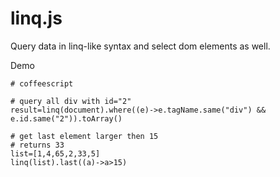 linq.js
=====
Query data in linq-like syntax and select dom elements as well.

Demo
```
# coffeescript

# query all div with id="2"
result=linq(document).where((e)->e.tagName.same("div") && e.id.same("2")).toArray()

# get last element larger then 15
# returns 33
list=[1,4,65,2,33,5]
linq(list).last((a)->a>15)

```



